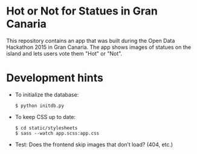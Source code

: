 Hot or Not for Statues in Gran Canaria
======================================

This repository contains an app that was built during the Open Data Hackathon
2015 in Gran Canaria. The app shows images of statues on the island and lets
users vote them "Hot" or "Not".


Development hints
=================

  * To initialize the database:

        $ python initdb.py

  * To keep CSS up to date:

        $ cd static/stylesheets
        $ sass --watch app.scss:app.css

  * Test: Does the frontend skip images that don’t load? (404, etc.)
